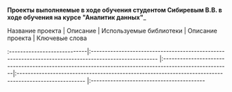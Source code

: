 __Проекты выполняемые в ходе обучения студентом Сибиревым В.В. в ходе обучения на курсе "Аналитик данных"___

Название проекта            | Описание                                                                                                | Используемые библиотеки |
Описание проекта            | Ключевые слова

:----------------------------|:------------------------------------------------------------------------------------------------------ |:------------------------------------------------------------------------------------------------------|:------------------------------------------------------------------------------------------------------ |:-----------------------------------------
